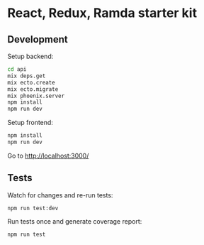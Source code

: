 # React, Redux, Ramda starter kit
## Development
Setup backend:

```bash
cd api
mix deps.get
mix ecto.create
mix ecto.migrate
mix phoenix.server
npm install
npm run dev
```

Setup frontend:

```bash
npm install
npm run dev
```

Go to [http://localhost:3000/](http://localhost:3000/)

## Tests
Watch for changes and re-run tests:

```
npm run test:dev
```

Run tests once and generate coverage report:

```
npm run test
```
